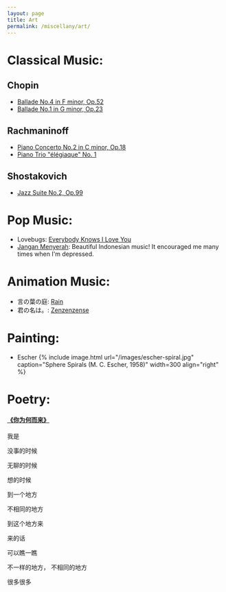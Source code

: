 ```yaml
---
layout: page
title: Art
permalink: /miscellany/art/
---
```

# Classical Music: 
## Chopin
- [Ballade No.4 in F minor, Op.52](https://www.youtube.com/watch?v=O61C9RwrW-Y)
- [Ballade No.1 in G minor, Op.23](https://www.youtube.com/watch?v=BK42YaHaJ5M)

## Rachmaninoff
- [Piano Concerto No.2 in C minor, Op.18](https://www.youtube.com/watch?v=LQanRa1lUSQ)
- [Piano Trio "élégiaque" No. 1](https://www.youtube.com/watch?v=Ba-N5T2TpIo)

## Shostakovich
- [Jazz Suite No.2, Op.99](https://www.youtube.com/watch?v=3xbME5jVlG4)

# Pop Music:
- Lovebugs: [Everybody Knows I Love You](https://www.youtube.com/watch?v=aMHaRe_awXY)
- [Jangan Menyerah](https://www.youtube.com/watch?v=mTp-OxfkCao): Beautiful Indonesian music! It encouraged me many times when I'm depressed.


# Animation Music:
- 言の葉の庭: [Rain](https://www.youtube.com/watch?v=GeSqcrbNO3Q)
- 君の名は。: [Zenzenzense](https://www.youtube.com/watch?v=klUWEKZJ4XY)

# Painting: 
- Escher
{% include image.html url="/images/escher-spiral.jpg" caption="Sphere Spirals (M. C. Escher, 1958)" width=300 align="right" %}


# Poetry: 
#### [《你为何而来》](https://www.zhihu.com/question/271532904)

我是

没事的时候

无聊的时候

想的时候

到一个地方

不相同的地方

到这个地方来

来的话

可以瞧一瞧

不一样的地方， 不相同的地方

很多很多